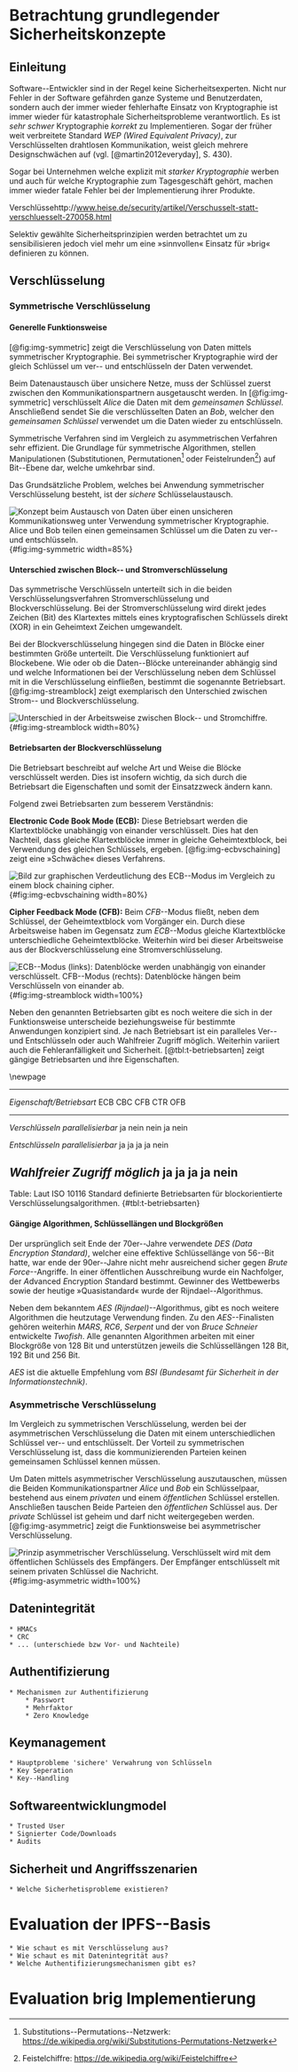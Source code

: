 # Betrachtung grundlegender Sicherheitskonzepte

## Einleitung

Software--Entwickler sind in der Regel keine Sicherheitsexperten. Nicht nur
Fehler in der Software gefährden ganze Systeme und Benutzerdaten, sondern auch
der immer wieder fehlerhafte Einsatz von Kryptographie ist immer wieder für
katastrophale Sicherheitsprobleme verantwortlich. Es ist *sehr schwer*
Kryptographie *korrekt* zu Implementieren. Sogar der früher weit verbreitete
Standard *WEP (Wired Equivalent Privacy)*, zur Verschlüsselten drahtlosen
Kommunikation, weist gleich mehrere Designschwächen auf (vgl.
[@martin2012everyday], S. 430).

Sogar bei Unternehmen welche explizit mit *starker
Kryptographie* werben und auch für welche Kryptographie zum Tagesgeschäft
gehört, machen immer wieder fatale Fehler bei der Implementierung ihrer
Produkte. 

Verschlüssehttp://www.heise.de/security/artikel/Verschusselt-statt-verschluesselt-270058.html


Selektiv gewählte Sicherheitsprinzipien werden betrachtet um zu sensibilisieren jedoch
viel mehr um eine »sinnvollen« Einsatz für »brig« definieren zu können.

## Verschlüsselung

### Symmetrische Verschlüsselung

#### Generelle Funktionsweise

[@fig:img-symmetric] zeigt die Verschlüsselung von Daten mittels symmetrischer
Kryptographie. Bei symmetrischer Kryptographie wird der gleich Schlüssel um
ver-- und entschlüsseln der Daten verwendet. 

Beim Datenaustausch über unsichere Netze, muss der Schlüssel zuerst zwischen
den Kommunikationspartnern ausgetauscht werden. In [@fig:img-symmetric]
verschlüsselt *Alice* die Daten mit dem *gemeinsamen Schlüssel*. Anschließend
sendet Sie die verschlüsselten Daten an *Bob*, welcher den *gemeinsamen
Schlüssel* verwendet um die Daten wieder zu entschlüsseln.

Symmetrische Verfahren sind im Vergleich zu asymmetrischen Verfahren sehr
effizient. Die Grundlage für symmetrische Algorithmen, stellen Manipulationen
(Substitutionen, Permutationen[^subper] oder Feistelrunden[^feistl]) auf Bit--Ebene dar,
welche umkehrbar sind.

[^feistl]: Feistelchiffre: <https://de.wikipedia.org/wiki/Feistelchiffre>
[^subper]: Substitutions--Permutations--Netzwerk: <https://de.wikipedia.org/wiki/Substitutions-Permutations-Netzwerk>

Das Grundsätzliche Problem, welches bei Anwendung symmetrischer
Verschlüsselung besteht, ist der *sichere* Schlüsselaustausch.

![Konzept beim Austausch von Daten über einen unsicheren Kommunikationsweg
unter Verwendung symmetrischer Kryptographie. *Alice* und *Bob* teilen einen
*gemeinsamen Schlüssel* um die Daten zu ver-- und
entschlüsseln.](images/symmetric.png){#fig:img-symmetric width=85%}

#### Unterschied zwischen Block-- und Stromverschlüsselung

Das symmetrische Verschlüsseln unterteilt sich in die beiden
Verschlüsselungsverfahren Stromverschlüsselung und Blockverschlüsselung. Bei
der Stromverschlüsselung wird direkt jedes Zeichen (Bit) des Klartextes mittels
eines kryptografischen Schlüssels direkt (XOR) in ein Geheimtext Zeichen
umgewandelt.

Bei der Blockverschlüsselung hingegen sind die Daten in Blöcke einer bestimmten
Größe unterteilt. Die Verschlüsselung funktioniert auf Blockebene. Wie oder ob
die Daten--Blöcke untereinander abhängig sind und welche Informationen bei der
Verschlüsselung neben dem Schlüssel mit in die Verschlüsselung einfließen,
bestimmt die sogenannte Betriebsart. [@fig:img-streamblock] zeigt exemplarisch
den Unterschied zwischen Strom-- und Blockverschlüsselung.

![Unterschied in der Arbeitsweise zwischen Block-- und
Stromchiffre.](images/streamblock.png){#fig:img-streamblock width=80%}


#### Betriebsarten der Blockverschlüsselung

Die Betriebsart beschreibt auf welche Art und Weise die Blöcke verschlüsselt
werden. Dies ist insofern wichtig, da sich durch die Betriebsart die
Eigenschaften und somit der Einsatzzweck ändern kann.

Folgend zwei Betriebsarten zum besserem Verständnis:

**Electronic Code Book Mode (ECB):** Diese Betriebsart werden die
Klartextblöcke unabhängig von einander verschlüsselt. Dies hat den Nachteil,
dass gleiche Klartextblöcke immer in gleiche Geheimtextblock, bei Verwendung
des gleichen Schlüssels, ergeben. [@fig:img-ecbvschaining] zeigt eine
»Schwäche« dieses Verfahrens.

![Bild zur graphischen Verdeutlichung des ECB--Modus im Vergleich zu einem
block chaining cipher.[^tux]](images/ecbvschaining.png){#fig:img-ecbvschaining
width=80%}

[^tux]:Bildquelle: <https://de.wikipedia.org/wiki/Electronic_Code_Book_Mode>

**Cipher Feedback Mode (CFB):** Beim *CFB*--Modus fließt, neben dem Schlüssel,
der Geheimtextblock vom Vorgänger ein. Durch diese Arbeitsweise haben im
Gegensatz zum *ECB*--Modus gleiche Klartextblöcke unterschiedliche
Geheimtextblöcke. Weiterhin wird bei dieser Arbeitsweise aus der
Blockverschlüsselung eine Stromverschlüsselung.

![ECB--Modus (links): Datenblöcke werden unabhängig von einander verschlüsselt.
CFB--Modus (rechts): Datenblöcke hängen beim Verschlüsseln von einander
ab.](images/ciphermode.png){#fig:img-streamblock width=100%}

Neben den genannten Betriebsarten gibt es noch weitere die sich in der
Funktionsweise unterscheide beziehungsweise für bestimmte Anwendungen
konzipiert sind. Je nach Betriebsart ist ein paralleles Ver-- und Entschlüsseln
oder auch Wahlfreier Zugriff möglich.  Weiterhin variiert auch die
Fehleranfälligkeit und Sicherheit. [@tbl:t-betriebsarten] zeigt gängige
Betriebsarten und ihre Eigenschaften.

\newpage

----------------------------------------------------------
*Eigenschaft/Betriebsart*          ECB  CBC  CFB  CTR OFB
--------------------------------   ---  ---- ---- --- ----
*Verschlüsseln parallelisierbar*   ja   nein nein ja  nein

*Entschlüsseln parallelisierbar*   ja   ja   ja   ja  nein

*Wahlfreier Zugriff möglich*       ja   ja   ja   ja  nein
----------------------------------------------------------

Table: Laut ISO 10116 Standard definierte Betriebsarten für blockorientierte
Verschlüsselungsalgorithmen. {#tbl:t-betriebsarten} 


#### Gängige Algorithmen, Schlüssellängen und Blockgrößen

Der ursprünglich seit Ende der 70er--Jahre verwendete *DES (Data Encryption
Standard)*, welcher eine effektive Schlüssellänge von 56--Bit hatte, war ende
der 90er--Jahre nicht mehr ausreichend sicher gegen *Brute Force*--Angriffe. In
einer öffentlichen Ausschreibung wurde ein Nachfolger, der *A*dvanced *E*ncryption
*S*tandard bestimmt. Gewinner des Wettbewerbs sowie der heutige »Quasistandard«
wurde der Rijndael--Algorithmus.

Neben dem bekanntem *AES (Rijndael)*--Algorithmus, gibt es noch weitere
Algorithmen die heutzutage Verwendung finden. Zu den *AES*--Finalisten gehören 
weiterhin *MARS*, *RC6*, *Serpent* und der von *Bruce Schneier* entwickelte *Twofish*.
Alle genannten Algorithmen arbeiten mit einer Blockgröße von 128 Bit und
unterstützen jeweils die Schlüssellängen 128 Bit, 192 Bit und 256 Bit.

*AES* ist die aktuelle Empfehlung vom *BSI (Bundesamt für Sicherheit in der
Informationstechnik)*.


### Asymmetrische Verschlüsselung

Im Vergleich zu symmetrischen Verschlüsselung, werden bei der asymmetrischen
Verschlüsselung die Daten mit einem unterschiedlichen Schlüssel ver-- und
entschlüsselt. Der Vorteil zu symmetrischen Verschlüsselung ist, dass die
kommunizierenden Parteien keinen gemeinsamen Schlüssel kennen müssen.

Um Daten mittels asymmetrischer Verschlüsselung auszutauschen,  müssen die
Beiden Kommunikationspartner *Alice* und *Bob* ein Schlüsselpaar, bestehend aus
einem *privaten* und einem *öffentlichen* Schlüssel erstellen. Anschließen
tauschen Beide Parteien den *öffentlichen* Schlüssel aus. Der *private*
Schlüssel ist geheim und darf nicht weitergegeben werden. [@fig:img-asymmetric]
zeigt die Funktionsweise bei asymmetrischer Verschlüsselung.

![Prinzip asymmetrischer Verschlüsselung. Verschlüsselt wird mit dem
*öffentlichen* Schlüssels des Empfängers. Der Empfänger entschlüsselt mit
seinem *privaten* Schlüssel die
Nachricht.](images/asymmetric.png){#fig:img-asymmetric width=100%}


## Datenintegrität
	* HMACs
	* CRC
	* ... (unterschiede bzw Vor- und Nachteile)

## Authentifizierung

	* Mechanismen zur Authentifizierung
		* Passwort
		* Mehrfaktor
		* Zero Knowledge

## Keymanagement

	* Hauptprobleme 'sichere' Verwahrung von Schlüsseln
	* Key Seperation
	* Key--Handling

## Softwareentwicklungmodel

	* Trusted User
	* Signierter Code/Downloads
	* Audits


## Sicherheit und Angriffsszenarien

	* Welche Sicherhetisprobleme existieren? 


# Evaluation der IPFS--Basis

	* Wie schaut es mit Verschlüsselung aus?
	* Wie schaut es mit Datenintegrität aus?
	* Welche Authentifizierungsmechanismen gibt es?

# Evaluation brig Implementierung

